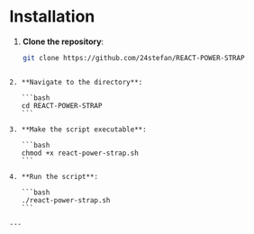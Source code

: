 # Installation

1. **Clone the repository**:

   ```bash
   git clone https://github.com/24stefan/REACT-POWER-STRAP
````

2. **Navigate to the directory**:

   ```bash
   cd REACT-POWER-STRAP
   ```

3. **Make the script executable**:

   ```bash
   chmod +x react-power-strap.sh
   ```

4. **Run the script**:

   ```bash
   ./react-power-strap.sh
   ```

---